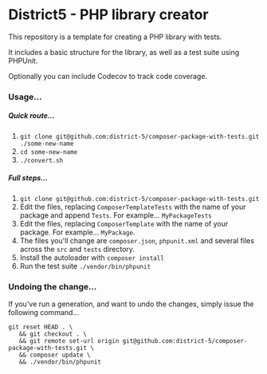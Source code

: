 District5 - PHP library creator
====

This repository is a template for creating a PHP library with tests.

It includes a basic structure for the library, as well as a test suite using PHPUnit.

Optionally you can include Codecov to track code coverage.

### Usage...

##### Quick route...

1. `git clone git@github.com:district-5/composer-package-with-tests.git ./some-new-name`
2. `cd some-new-name`
3. `./convert.sh`

##### Full steps...

1. `git clone git@github.com:district-5/composer-package-with-tests.git`
2. Edit the files, replacing `ComposerTemplateTests` with the name of your package and append `Tests`. For example...
   `MyPackageTests`
3. Edit the files, replacing `ComposerTemplate` with the name of your package. For example... `MyPackage`.
4. The files you'll change are `composer.json`, `phpunit.xml` and several files across the `src` and `tests` directory.
5. Install the autoloader with `composer install`
6. Run the test suite `./vendor/bin/phpunit`

### Undoing the change...

If you've run a generation, and want to undo the changes, simply issue the following command...

```
git reset HEAD . \
   && git checkout . \
   && git remote set-url origin git@github.com:district-5/composer-package-with-tests.git \
   && composer update \
   && ./vendor/bin/phpunit
```
